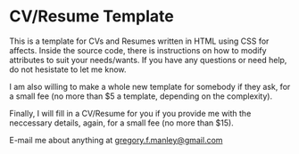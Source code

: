 # CV/Resume Template
This is a template for CVs and Resumes written in HTML using CSS for affects.
Inside the source code, there is instructions on how to modify attributes to suit your needs/wants. If you have any questions or need help, do not hesistate to let me know.

I am also willing to make a whole new template for somebody if they ask, for a small fee (no more than $5 a template, depending on the complexity). 

Finally, I will fill in a CV/Resume for you if you provide me with the neccessary details, again, for a small fee (no more than $15).

E-mail me about anything at gregory.f.manley@gmail.com

